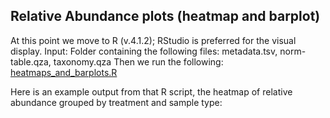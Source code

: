 ## Relative Abundance plots (heatmap and barplot)
At this point we move to R (v.4.1.2); RStudio is preferred for the visual display.
Input: Folder containing the following files: metadata.tsv, norm-table.qza, taxonomy.qza
Then we run the following: [heatmaps_and_barplots.R]()

Here is an example output from that R script, the heatmap of relative abundance grouped by treatment and sample type:
